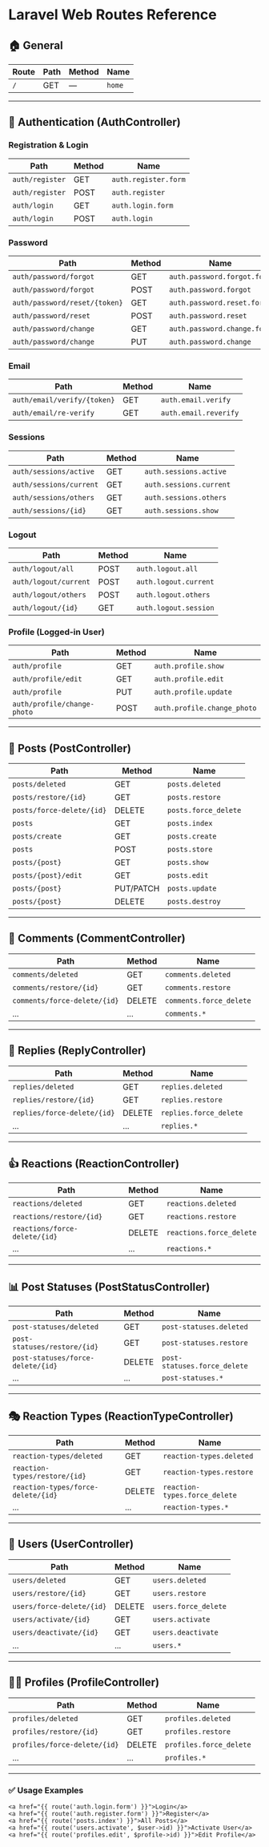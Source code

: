 # Laravel Web Routes Reference

## 🏠 General
| Route | Path | Method | Name |
|--------|------|---------|------|
| `/` | GET | — | `home` |

---

## 🔐 Authentication (AuthController)

### Registration & Login
| Path | Method | Name |
|------|---------|------|
| `auth/register` | GET | `auth.register.form` |
| `auth/register` | POST | `auth.register` |
| `auth/login` | GET | `auth.login.form` |
| `auth/login` | POST | `auth.login` |

### Password
| Path | Method | Name |
|------|---------|------|
| `auth/password/forgot` | GET | `auth.password.forgot.form` |
| `auth/password/forgot` | POST | `auth.password.forgot` |
| `auth/password/reset/{token}` | GET | `auth.password.reset.form` |
| `auth/password/reset` | POST | `auth.password.reset` |
| `auth/password/change` | GET | `auth.password.change.form` |
| `auth/password/change` | PUT | `auth.password.change` |

### Email
| Path | Method | Name |
|------|---------|------|
| `auth/email/verify/{token}` | GET | `auth.email.verify` |
| `auth/email/re-verify` | GET | `auth.email.reverify` |

### Sessions
| Path | Method | Name |
|------|---------|------|
| `auth/sessions/active` | GET | `auth.sessions.active` |
| `auth/sessions/current` | GET | `auth.sessions.current` |
| `auth/sessions/others` | GET | `auth.sessions.others` |
| `auth/sessions/{id}` | GET | `auth.sessions.show` |

### Logout
| Path | Method | Name |
|------|---------|------|
| `auth/logout/all` | POST | `auth.logout.all` |
| `auth/logout/current` | POST | `auth.logout.current` |
| `auth/logout/others` | POST | `auth.logout.others` |
| `auth/logout/{id}` | GET | `auth.logout.session` |

### Profile (Logged-in User)
| Path | Method | Name |
|------|---------|------|
| `auth/profile` | GET | `auth.profile.show` |
| `auth/profile/edit` | GET | `auth.profile.edit` |
| `auth/profile` | PUT | `auth.profile.update` |
| `auth/profile/change-photo` | POST | `auth.profile.change_photo` |

---

## 📝 Posts (PostController)
| Path | Method | Name |
|------|---------|------|
| `posts/deleted` | GET | `posts.deleted` |
| `posts/restore/{id}` | GET | `posts.restore` |
| `posts/force-delete/{id}` | DELETE | `posts.force_delete` |
| `posts` | GET | `posts.index` |
| `posts/create` | GET | `posts.create` |
| `posts` | POST | `posts.store` |
| `posts/{post}` | GET | `posts.show` |
| `posts/{post}/edit` | GET | `posts.edit` |
| `posts/{post}` | PUT/PATCH | `posts.update` |
| `posts/{post}` | DELETE | `posts.destroy` |

---

## 💬 Comments (CommentController)
| Path | Method | Name |
|------|---------|------|
| `comments/deleted` | GET | `comments.deleted` |
| `comments/restore/{id}` | GET | `comments.restore` |
| `comments/force-delete/{id}` | DELETE | `comments.force_delete` |
| ... | ... | `comments.*` |

---

## 💬 Replies (ReplyController)
| Path | Method | Name |
|------|---------|------|
| `replies/deleted` | GET | `replies.deleted` |
| `replies/restore/{id}` | GET | `replies.restore` |
| `replies/force-delete/{id}` | DELETE | `replies.force_delete` |
| ... | ... | `replies.*` |

---

## 👍 Reactions (ReactionController)
| Path | Method | Name |
|------|---------|------|
| `reactions/deleted` | GET | `reactions.deleted` |
| `reactions/restore/{id}` | GET | `reactions.restore` |
| `reactions/force-delete/{id}` | DELETE | `reactions.force_delete` |
| ... | ... | `reactions.*` |

---

## 📊 Post Statuses (PostStatusController)
| Path | Method | Name |
|------|---------|------|
| `post-statuses/deleted` | GET | `post-statuses.deleted` |
| `post-statuses/restore/{id}` | GET | `post-statuses.restore` |
| `post-statuses/force-delete/{id}` | DELETE | `post-statuses.force_delete` |
| ... | ... | `post-statuses.*` |

---

## 🎭 Reaction Types (ReactionTypeController)
| Path | Method | Name |
|------|---------|------|
| `reaction-types/deleted` | GET | `reaction-types.deleted` |
| `reaction-types/restore/{id}` | GET | `reaction-types.restore` |
| `reaction-types/force-delete/{id}` | DELETE | `reaction-types.force_delete` |
| ... | ... | `reaction-types.*` |

---

## 👤 Users (UserController)
| Path | Method | Name |
|------|---------|------|
| `users/deleted` | GET | `users.deleted` |
| `users/restore/{id}` | GET | `users.restore` |
| `users/force-delete/{id}` | DELETE | `users.force_delete` |
| `users/activate/{id}` | GET | `users.activate` |
| `users/deactivate/{id}` | GET | `users.deactivate` |
| ... | ... | `users.*` |

---

## 🧑‍💼 Profiles (ProfileController)
| Path | Method | Name |
|------|---------|------|
| `profiles/deleted` | GET | `profiles.deleted` |
| `profiles/restore/{id}` | GET | `profiles.restore` |
| `profiles/force-delete/{id}` | DELETE | `profiles.force_delete` |
| ... | ... | `profiles.*` |

---

### ✅ Usage Examples
```blade
<a href="{{ route('auth.login.form') }}">Login</a>
<a href="{{ route('auth.register.form') }}">Register</a>
<a href="{{ route('posts.index') }}">All Posts</a>
<a href="{{ route('users.activate', $user->id) }}">Activate User</a>
<a href="{{ route('profiles.edit', $profile->id) }}">Edit Profile</a>
```

